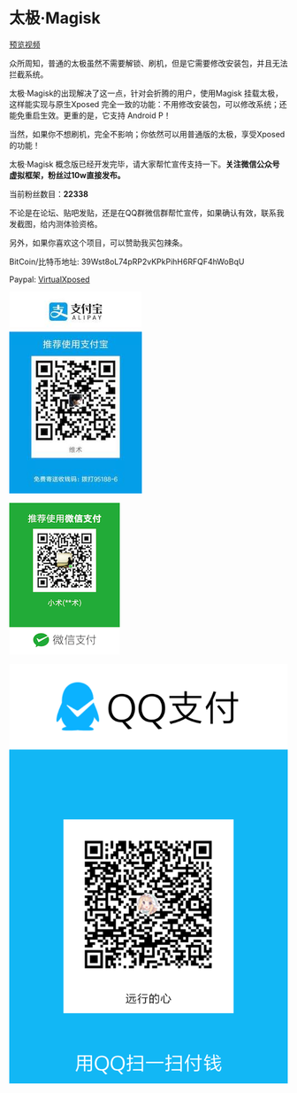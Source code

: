 # 太极·Magisk 

[预览视频](https://www.bilibili.com/video/av39879925/)

众所周知，普通的太极虽然不需要解锁、刷机，但是它需要修改安装包，并且无法拦截系统。

太极·Magisk的出现解决了这一点，针对会折腾的用户，使用Magisk 挂载太极，这样能实现与原生Xposed 完全一致的功能：不用修改安装包，可以修改系统；还能免重启生效。更重的是，它支持 Android P！

当然，如果你不想刷机，完全不影响；你依然可以用普通版的太极，享受Xposed的功能！

太极·Magisk 概念版已经开发完毕，请大家帮忙宣传支持一下。**关注微信公众号 虚拟框架，粉丝过10w直接发布。**

当前粉丝数目：**22338**

不论是在论坛、贴吧发贴，还是在QQ群微信群帮忙宣传，如果确认有效，联系我发截图，给内测体验资格。

另外，如果你喜欢这个项目，可以赞助我买包辣条。

BitCoin/比特币地址: 39Wst8oL74pRP2vKPkPihH6RFQF4hWoBqU

Paypal: [VirtualXposed](https://paypal.me/virtualxposed)

![支付宝](alipay.jpg) 

![微信](weixin.png) 

![QQ支付](qq.png)

 

